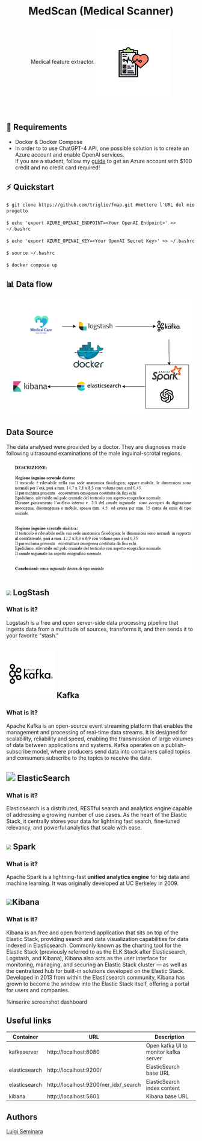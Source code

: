<h1 align="center">MedScan (Medical Scanner)</h1>
<p align="center">Medical feature extractor. 
    <img align="center" src="./images/cover-removebg-preview.png" height=200 >
</p><br>


## :memo: Requirements
 - Docker & Docker Compose
 - In order to to use ChatGPT-4 API, one possible solution is to create an Azure account and enable OpenAI services.<br>
 If you are a student, follow my [guide](https://github.com/WoWS17/Azure-For-Students-Guide) to get an Azure account with $100 credit and no credit card required!
 



## ⚡ Quickstart
```shell
$ git clone https://github.com/triglie/fmap.git #mettere l'URL del mio progetto

$ echo 'export AZURE_OPENAI_ENDPOINT=<Your OpenAI Endpoint>' >> ~/.bashrc

$ echo 'export AZURE_OPENAI_KEY=<Your OpenAI Secret Key>' >> ~/.bashrc

$ source ~/.bashrc

$ docker compose up
```



## 📊 Data flow 
<p align="center">
  <img src="./images/schema-tecnologie.png" alt="data-flow"/>
</p>


## Data Source
The data analysed were provided by a doctor.
They are diagnoses made following ultrasound examinations of the male inguinal-scrotal regions.

<center><img src="./images/dati.png"></center>

## <img src="https://www.vectorlogo.zone/logos/elasticco_logstash/elasticco_logstash-icon.svg" style="zoom:80%;" > LogStash
### What is it?
Logstash is a free and open server-side data processing pipeline that  ingests data from a multitude of sources, transforms it, and then sends it to your favorite "stash."



## <img src="./images/kafka-logo.png"> Kafka
### What is it?
Apache Kafka is an open-source event streaming platform that enables the management and processing of real-time data streams. It is designed for scalability, reliability and speed, enabling the transmission of large volumes of data between applications and systems. Kafka operates on a publish-subscribe model, where producers send data into containers called topics and consumers subscribe to the topics to receive the data.



## <img src="https://static-www.elastic.co/v3/assets/bltefdd0b53724fa2ce/blt36f2da8d650732a0/5d0823c3d8ff351753cbc99f/logo-elasticsearch-32-color.svg" style="zoom: 150%;" > ElasticSearch
### What is it?
Elasticsearch is a distributed, RESTful search and analytics engine  capable of addressing a growing number of use cases. As the heart of the Elastic Stack, it centrally stores your data for lightning fast search, fine‑tuned relevancy, and powerful analytics that scale with ease.



## <img src="https://www.vectorlogo.zone/logos/apache_spark/apache_spark-icon.svg" style="zoom:80%;" > Spark
### What is it?
Apache Spark is a lightning-fast **unified analytics engine** for big data and machine learning. It was originally developed at UC Berkeley in 2009.




## <img src="https://www.vectorlogo.zone/logos/elasticco_kibana/elasticco_kibana-icon.svg">Kibana
### What is it?
Kibana is an free and open frontend application that sits on top of the  Elastic Stack, providing search and data visualization capabilities for  data indexed in Elasticsearch. Commonly known as the charting tool for  the Elastic Stack (previously referred to as the ELK Stack after  Elasticsearch, Logstash, and Kibana), Kibana also acts as the user  interface for monitoring, managing, and securing an Elastic Stack  cluster — as well as the centralized hub for built-in solutions  developed on the Elastic Stack. Developed in 2013 from within the  Elasticsearch community, Kibana has grown to become the window into the  Elastic Stack itself, offering a portal for users and companies.

%inserire screenshot dashboard


## Useful links 

| Container     | URL                                             | Description                           |
| ------------- | ----------------------------------------------- | ------------------------------------- |
| kafkaserver   | http://localhost:8080                           | Open kafka UI to monitor kafka server |
| elasticsearch | http://localhost:9200/                          | ElasticSearch base URL                |
| elasticsearch | http://localhost:9200/ner_idx/_search           | ElasticSearch index content           |
| kibana        | http://localhost:5601                           | Kibana base URL                       |


## Authors 
[Luigi Seminara](https://github.com/WoWS17)
